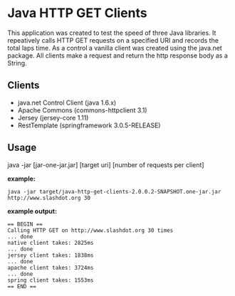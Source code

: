 # Java HTTP GET Clients

This application was created to test the speed of three Java libraries. It repeatively calls HTTP GET requests on a specified URI and records the total laps time. As a control a vanilla client was created using the java.net package. All clients make a request and return the http response body as a String.    

## Clients
- java.net Control Client (java 1.6.x)
- Apache Commons (commons-httpclient 3.1)
- Jersey (jersey-core 1.11)
- RestTemplate (springframework 3.0.5-RELEASE)

## Usage
java -jar [jar-one-jar.jar] [target uri] [number of requests per client]

**example:**  
```
java -jar target/java-http-get-clients-2.0.0.2-SNAPSHOT.one-jar.jar http://www.slashdot.org 30 
```
**example output:**  
```
== BEGIN ==  
Calling HTTP GET on http://www.slashdot.org 30 times  
... done  
native client takes: 2825ms  
... done  
jersey client takes: 1838ms  
... done  
apache client takes: 3724ms  
... done  
spring client takes: 1553ms  
== END ==  
```
